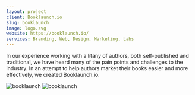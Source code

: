 ```yaml
---
layout: project
client: Booklaunch.io
slug: booklaunch
image: logo.svg 
website: https://booklaunch.io/
services: Branding, Web, Design, Marketing, Labs
---
```


In our experience working with a litany of authors, both self-published and traditional, we have heard many of the pain points and challenges to the industry. In an attempt to help authors market their books easier and more effectively, we created Booklaunch.io.

![booklaunch](/images/client-assets/{{page.slug}}/01.jpg)
![booklaunch](/images/client-assets/{{page.slug}}/02.jpg)